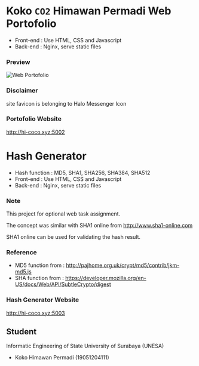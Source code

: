 # Koko `CO2` Himawan Permadi Web Portofolio
- Front-end : Use HTML, CSS and Javascript
- Back-end : Nginx, serve static files

### Preview
![Web Portofolio](https://github.com/kokohi28/tugas-individu/portofolio/blob/master/home_sample.png?raw=true)

### Disclaimer
site favicon is belonging to Halo Messenger Icon

### Portofolio Website
http://hi-coco.xyz:5002


# Hash Generator
- Hash function : MD5, SHA1, SHA256, SHA384, SHA512 
- Front-end : Use HTML, CSS and Javascript
- Back-end : Nginx, serve static files

### Note
This project for optional web task assignment.

The concept was similar with SHA1 online from http://www.sha1-online.com

SHA1 online can be used for validating the hash result.

### Reference
- MD5 function from : http://pajhome.org.uk/crypt/md5/contrib/jkm-md5.js
- SHA function from : https://developer.mozilla.org/en-US/docs/Web/API/SubtleCrypto/digest

### Hash Generator Website
http://hi-coco.xyz:5003


## Student
Informatic Engineering of State University of Surabaya (UNESA)
- Koko Himawan Permadi (19051204111)
